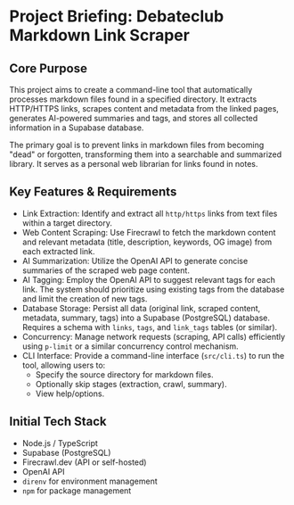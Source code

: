 # Project Briefing: Debateclub Markdown Link Scraper

## Core Purpose

This project aims to create a command-line tool that automatically processes markdown files found in a specified directory. It extracts HTTP/HTTPS links, scrapes content and metadata from the linked pages, generates AI-powered summaries and tags, and stores all collected information in a Supabase database.

The primary goal is to prevent links in markdown files from becoming "dead" or forgotten, transforming them into a searchable and summarized library. It serves as a personal web librarian for links found in notes.

## Key Features & Requirements

- Link Extraction: Identify and extract all `http/https` links from text files within a target directory.
- Web Content Scraping: Use Firecrawl to fetch the markdown content and relevant metadata (title, description, keywords, OG image) from each extracted link.
- AI Summarization: Utilize the OpenAI API to generate concise summaries of the scraped web page content.
- AI Tagging: Employ the OpenAI API to suggest relevant tags for each link. The system should prioritize using existing tags from the database and limit the creation of new tags.
- Database Storage: Persist all data (original link, scraped content, metadata, summary, tags) into a Supabase (PostgreSQL) database. Requires a schema with `links`, `tags`, and `link_tags` tables (or similar).
- Concurrency: Manage network requests (scraping, API calls) efficiently using `p-limit` or a similar concurrency control mechanism.
- CLI Interface: Provide a command-line interface (`src/cli.ts`) to run the tool, allowing users to:
  - Specify the source directory for markdown files.
  - Optionally skip stages (extraction, crawl, summary).
  - View help/options.

## Initial Tech Stack

- Node.js / TypeScript
- Supabase (PostgreSQL)
- Firecrawl.dev (API or self-hosted)
- OpenAI API
- `direnv` for environment management
- `npm` for package management 